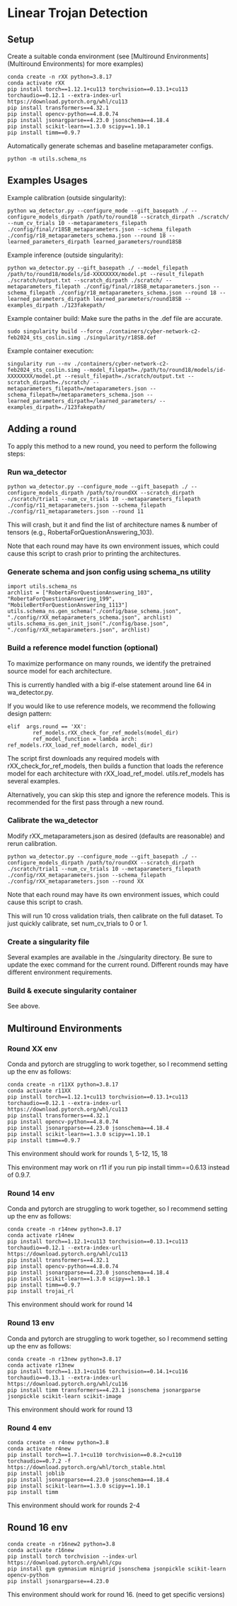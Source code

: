 # Linear Trojan Detection



## Setup

Create a suitable conda environment (see [Multiround Environments](Multiround Environments) for more examples)

```
conda create -n rXX python=3.8.17
conda activate rXX
pip install torch==1.12.1+cu113 torchvision==0.13.1+cu113 torchaudio==0.12.1 --extra-index-url https://download.pytorch.org/whl/cu113
pip install transformers==4.32.1
pip install opencv-python==4.8.0.74
pip install jsonargparse==4.23.0 jsonschema==4.18.4
pip install scikit-learn==1.3.0 scipy==1.10.1
pip install timm==0.9.7
```

Automatically generate schemas and baseline metaparameter configs.
```
python -m utils.schema_ns
```


## Examples Usages

Example calibration (outside singularity): 
```
python wa_detector.py --configure_mode --gift_basepath ./ --configure_models_dirpath /path/to/round18 --scratch_dirpath ./scratch/ --num_cv_trials 10 --metaparameters_filepath ./config/final/r18SB_metaparameters.json --schema_filepath ./config/r18_metaparameters_schema.json --round 18 --learned_parameters_dirpath learned_parameters/round18SB
```

Example inference (outside singularity): 
```
python wa_detector.py --gift_basepath ./ --model_filepath /path/to/round18/models/id-XXXXXXXX/model.pt --result_filepath ./scratch/output.txt --scratch_dirpath ./scratch/ --metaparameters_filepath ./config/final/r18SB_metaparameters.json --schema_filepath ./config/r18_metaparameters_schema.json --round 18 --learned_parameters_dirpath learned_parameters/round18SB --examples_dirpath ./123fakepath/
```

Example container build: 
Make sure the paths in the .def file are accurate.
```
sudo singularity build --force ./containers/cyber-network-c2-feb2024_sts_coslin.simg ./singularity/r18SB.def
```

Example container execution: 
```
singularity run --nv ./containers/cyber-network-c2-feb2024_sts_coslin.simg --model_filepath=./path/to/round18/models/id-XXXXXXXX/model.pt --result_filepath=./scratch/output.txt --scratch_dirpath=./scratch/ --metaparameters_filepath=/metaparameters.json --schema_filepath=/metaparameters_schema.json --learned_parameters_dirpath=/learned_parameters/ --examples_dirpath=./123fakepath/
```

## Adding a round
To apply this method to a new round, you need to perform the following steps:

### Run wa_detector
```
python wa_detector.py --configure_mode --gift_basepath ./ --configure_models_dirpath /path/to/roundXX --scratch_dirpath ./scratch/trial1 --num_cv_trials 10 --metaparameters_filepath ./config/r11_metaparameters.json --schema_filepath ./config/r11_metaparameters.json --round 11
```
This will crash, but it and find the list of architecture names & number of tensors (e.g., RobertaForQuestionAnswering_103).

Note that each round may have its own environment issues, which could cause this script to crash prior to printing the architectures.

### Generate schema and json config using schema_ns utility
```
import utils.schema_ns
archlist = ["RobertaForQuestionAnswering_103", "RobertaForQuestionAnswering_199", "MobileBertForQuestionAnswering_1113"]
utils.schema_ns.gen_schema("./config/base_schema.json", "./config/rXX_metaparameters_schema.json", archlist)
utils.schema_ns.gen_init_json("./config/base.json", "./config/rXX_metaparameters.json", archlist)
```

### Build a reference model function (optional) 
To maximize performance on many rounds, we identify the pretrained source model for each architecture. 

This is currently handled with a big if-else statement around line 64 in wa_detector.py. 

If you would like to use reference models, we recommend the following design pattern:
```
elif  args.round == 'XX':
        ref_models.rXX_check_for_ref_models(model_dir)
        ref_model_function = lambda arch: ref_models.rXX_load_ref_model(arch, model_dir)
```
The script first downloads any required models with rXX_check_for_ref_models, then builds a function that loads the reference model for each architecture with rXX_load_ref_model. utils.ref_models has several examples. 

Alternatively, you can skip this step and ignore the reference models. This is recommended for the first pass through a new round. 

### Calibrate the wa_detector
Modify rXX_metaparameters.json as desired (defaults are reasonable) and rerun calibration.

```
python wa_detector.py --configure_mode --gift_basepath ./ --configure_models_dirpath /path/to/roundXX --scratch_dirpath ./scratch/trial1 --num_cv_trials 10 --metaparameters_filepath ./config/rXX_metaparameters.json --schema_filepath ./config/rXX_metaparameters.json --round XX
```

Note that each round may have its own environment issues, which could cause this script to crash.

This will run 10 cross validation trials, then calibrate on the full dataset. To just quickly calibrate, set num_cv_trials to 0 or 1. 

### Create a singularity file
Several examples are available in the ./singularity directory. Be sure to update the exec command for the current round. Different rounds may have different environment requirements.

### Build & execute singularity container
See above.


## Multiround Environments


### Round XX env
Conda and pytorch are struggling to work together, so I recommend setting up the env as follows:
```
conda create -n r11XX python=3.8.17
conda activate r11XX
pip install torch==1.12.1+cu113 torchvision==0.13.1+cu113 torchaudio==0.12.1 --extra-index-url https://download.pytorch.org/whl/cu113
pip install transformers==4.32.1
pip install opencv-python==4.8.0.74
pip install jsonargparse==4.23.0 jsonschema==4.18.4
pip install scikit-learn==1.3.0 scipy==1.10.1
pip install timm==0.9.7
```
This environment should work for rounds 1, 5-12, 15, 18

This environment may work on r11 if you run pip install timm==0.6.13 instead of 0.9.7. 


### Round 14 env
Conda and pytorch are struggling to work together, so I recommend setting up the env as follows:
```
conda create -n r14new python=3.8.17
conda activate r14new
pip install torch==1.12.1+cu113 torchvision==0.13.1+cu113 torchaudio==0.12.1 --extra-index-url https://download.pytorch.org/whl/cu113
pip install transformers==4.32.1
pip install opencv-python==4.8.0.74
pip install jsonargparse==4.23.0 jsonschema==4.18.4
pip install scikit-learn==1.3.0 scipy==1.10.1
pip install timm==0.9.7
pip install trojai_rl
```
This environment should work for round 14

### Round 13 env
Conda and pytorch are struggling to work together, so I recommend setting up the env as follows:
```
conda create -n r13new python=3.8.17
conda activate r13new
pip install torch==1.13.1+cu116 torchvision==0.14.1+cu116 torchaudio==0.13.1 --extra-index-url https://download.pytorch.org/whl/cu116
pip install timm transformers==4.23.1 jsonschema jsonargparse jsonpickle scikit-learn scikit-image
```
This environment should work for round 13

### Round 4 env

```
conda create -n r4new python=3.8
conda activate r4new
pip install torch==1.7.1+cu110 torchvision==0.8.2+cu110 torchaudio==0.7.2 -f https://download.pytorch.org/whl/torch_stable.html
pip install joblib
pip install jsonargparse==4.23.0 jsonschema==4.18.4
pip install scikit-learn==1.3.0 scipy==1.10.1
pip install timm
```
This environment should work for rounds 2-4

## Round 16 env

```
conda create -n r16new2 python=3.8
conda activate r16new
pip install torch torchvision --index-url https://download.pytorch.org/whl/cpu
pip install gym gymnasium minigrid jsonschema jsonpickle scikit-learn opencv-python
pip install jsonargparse==4.23.0

```
This environment should work for round 16. (need to get specific versions)
